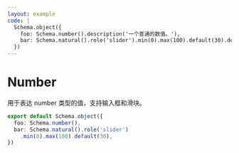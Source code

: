 ```yaml
---
layout: example
code: |
  Schema.object({
    foo: Schema.number().description('一个普通的数值。'),
    bar: Schema.natural().role('slider').min(0).max(100).default(30).description('一个 0 到 100 之间的整数。'),
  })
---
```


# Number

用于表达 number 类型的值，支持输入框和滑块。

```ts
export default Schema.object({
  foo: Schema.number(),
  bar: Schema.natural().role('slider')
    .min(0).max(100).default(30),
})
```
